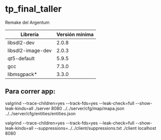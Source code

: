 # tp_final_taller

Remake del Argentum

| Librería | Versión mínima         |
|--------|---------------------------|
| libsdl2-dev | 2.0.8 |
| libsdl2-image-dev | 2.0.3 |
| qt5-default | 5.9.5 |
| gcc | 7.3.0 |
| libmsgpack* | 3.3.0 |

## Para correr app:  
valgrind --trace-children=yes --track-fds=yes --leak-check=full --show-leak-kinds=all ./server 8080 ../../server/cfg/map/mapa.json ../../server/cfg/entities/entities.json

valgrind --trace-children=yes --track-fds=yes --leak-check=full --show-leak-kinds=all --suppressions=../../client/suppressions.txt ./client localhost 8080

